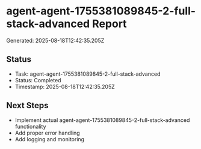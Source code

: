 # agent-agent-1755381089845-2-full-stack-advanced Report

Generated: 2025-08-18T12:42:35.205Z

## Status
- Task: agent-agent-1755381089845-2-full-stack-advanced
- Status: Completed
- Timestamp: 2025-08-18T12:42:35.205Z

## Next Steps
- Implement actual agent-agent-1755381089845-2-full-stack-advanced functionality
- Add proper error handling
- Add logging and monitoring
